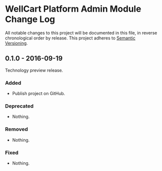 WellCart Platform Admin Module Change Log
=========================================

All notable changes to this project will be documented in this file, in reverse chronological order by release.
This project adheres to [Semantic Versioning](http://semver.org/).


## 0.1.0 - 2016-09-19

Technology preview release.

### Added

- Publish project on GitHub.

### Deprecated

- Nothing.

### Removed

- Nothing.

### Fixed

- Nothing.
